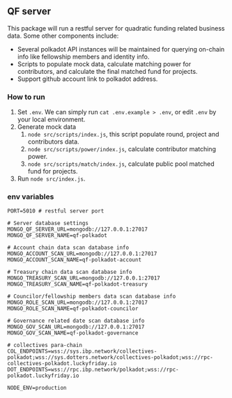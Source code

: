 ## QF server

This package will run a restful server for quadratic funding related business data. Some other components include:

- Several polkadot API instances will be maintained for querying on-chain info like fellowship members and identity
  info.
- Scripts to populate mock data, calculate matching power for contributors, and calculate the final matched fund for
  projects.
- Support github account link to polkadot address.

### How to run

1. Set `.env`. We can simply run `cat .env.example > .env`, or edit `.env` by your local environment.
2. Generate mock data
    1. `node src/scripts/index.js`, this script populate round, project and contributors data.
    2. `node src/scripts/power/index.js`, calculate contributor matching power.
    3. `node src/scripts/match/index.js`, calculate public pool matched fund for projects.
3. Run `node src/index.js`.

### env variables

```
PORT=5010 # restful server port

# Server database settings
MONGO_QF_SERVER_URL=mongodb://127.0.0.1:27017
MONGO_QF_SERVER_NAME=qf-polkadot

# Account chain data scan database info
MONGO_ACCOUNT_SCAN_URL=mongodb://127.0.0.1:27017
MONGO_ACCOUNT_SCAN_NAME=qf-polkadot-account

# Treasury chain data scan database info
MONGO_TREASURY_SCAN_URL=mongodb://127.0.0.1:27017
MONGO_TREASURY_SCAN_NAME=qf-polkadot-treasury

# Councilor/fellowship members data scan database info
MONGO_ROLE_SCAN_URL=mongodb://127.0.0.1:27017
MONGO_ROLE_SCAN_NAME=qf-polkadot-councilor

# Governance related date scan database info
MONGO_GOV_SCAN_URL=mongodb://127.0.0.1:27017
MONGO_GOV_SCAN_NAME=qf-polkadot-governance

# collectives para-chain
COL_ENDPOINTS=wss://sys.ibp.network/collectives-polkadot;wss://sys.dotters.network/collectives-polkadot;wss://rpc-collectives-polkadot.luckyfriday.io
DOT_ENDPOINTS=wss://rpc.ibp.network/polkadot;wss://rpc-polkadot.luckyfriday.io

NODE_ENV=production
```
